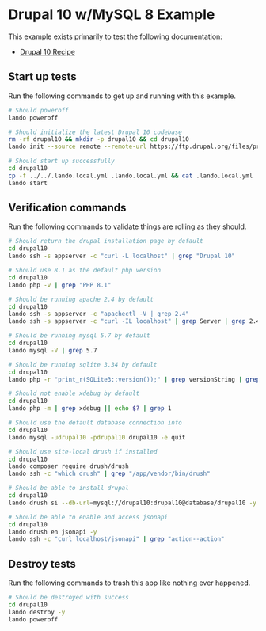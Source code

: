 Drupal 10 w/MySQL 8 Example
================

This example exists primarily to test the following documentation:

* [Drupal 10 Recipe](https://docs.lando.dev/config/drupal10.html)

Start up tests
--------------

Run the following commands to get up and running with this example.

```bash
# Should poweroff
lando poweroff

# Should initialize the latest Drupal 10 codebase
rm -rf drupal10 && mkdir -p drupal10 && cd drupal10
lando init --source remote --remote-url https://ftp.drupal.org/files/projects/drupal-10.0.x-dev.tar.gz --remote-options="--strip-components 1" --recipe drupal10 --webroot . --name lando-drupal10

# Should start up successfully
cd drupal10
cp -f ../../.lando.local.yml .lando.local.yml && cat .lando.local.yml
lando start
```

Verification commands
---------------------

Run the following commands to validate things are rolling as they should.

```bash
# Should return the drupal installation page by default
cd drupal10
lando ssh -s appserver -c "curl -L localhost" | grep "Drupal 10"

# Should use 8.1 as the default php version
cd drupal10
lando php -v | grep "PHP 8.1"

# Should be running apache 2.4 by default
cd drupal10
lando ssh -s appserver -c "apachectl -V | grep 2.4"
lando ssh -s appserver -c "curl -IL localhost" | grep Server | grep 2.4

# Should be running mysql 5.7 by default
cd drupal10
lando mysql -V | grep 5.7

# Should be running sqlite 3.34 by default
cd drupal10
lando php -r "print_r(SQLite3::version());" | grep versionString | grep 3.34

# Should not enable xdebug by default
cd drupal10
lando php -m | grep xdebug || echo $? | grep 1

# Should use the default database connection info
cd drupal10
lando mysql -udrupal10 -pdrupal10 drupal10 -e quit

# Should use site-local drush if installed
cd drupal10
lando composer require drush/drush
lando ssh -c "which drush" | grep "/app/vendor/bin/drush"

# Should be able to install drupal
cd drupal10
lando drush si --db-url=mysql://drupal10:drupal10@database/drupal10 -y

# Should be able to enable and access jsonapi
cd drupal10
lando drush en jsonapi -y
lando ssh -c "curl localhost/jsonapi" | grep "action--action"
```

Destroy tests
-------------

Run the following commands to trash this app like nothing ever happened.

```bash
# Should be destroyed with success
cd drupal10
lando destroy -y
lando poweroff
```
